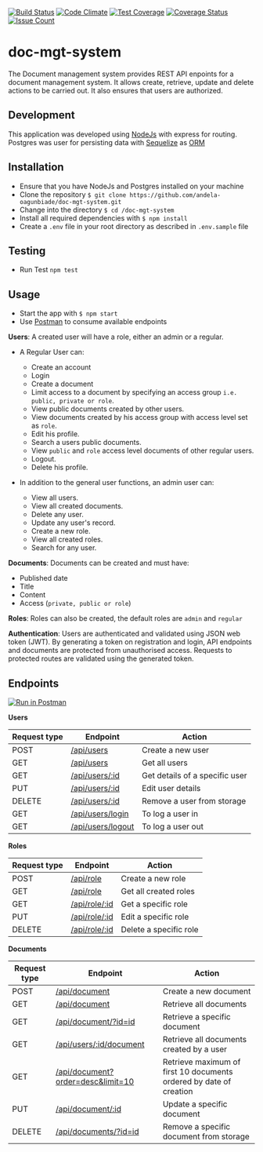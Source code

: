 [![Build Status](https://travis-ci.org/andela-oagunbiade/doc-mgt-system.svg?branch=master)](https://travis-ci.org/andela-oagunbiade/doc-mgt-system)
[![Code Climate](https://codeclimate.com/github/andela-oagunbiade/doc-mgt-system/badges/gpa.svg)](https://codeclimate.com/github/andela-oagunbiade/doc-mgt-system)
[![Test Coverage](https://codeclimate.com/github/andela-oagunbiade/doc-mgt-system/badges/coverage.svg)](https://codeclimate.com/github/andela-oagunbiade/doc-mgt-system/coverage)
[![Coverage Status](https://coveralls.io/repos/github/andela-oagunbiade/doc-mgt-system/badge.svg?branch=master)](https://coveralls.io/github/andela-oagunbiade/doc-mgt-system?branch=master)
[![Issue Count](https://codeclimate.com/github/andela-oagunbiade/doc-mgt-system/badges/issue_count.svg)](https://codeclimate.com/github/andela-oagunbiade/doc-mgt-system)

# doc-mgt-system
The Document management system provides REST API enpoints for a document management system. It allows create, retrieve, update and delete actions to be carried out.
It also ensures that users are authorized.

## Development
This application was developed using [NodeJs](https://nodejs.org) with express for routing. Postgres was user for persisting data with [Sequelize](https://sequelizejs.org) as [ORM](https://en.wikipedia.org/wiki/Object-relational_mapping)

## Installation
- Ensure that you have NodeJs and Postgres installed on your machine
- Clone the repository `$ git clone https://github.com/andela-oagunbiade/doc-mgt-system.git`
- Change into the directory `$ cd /doc-mgt-system`
- Install all required dependencies with `$ npm install`
- Create a `.env` file in your root directory as described in `.env.sample` file

## Testing
- Run Test `npm test`

## Usage
- Start the app with `$ npm start`
- Use [Postman](https://www.getpostman.com) to consume available endpoints

**Users**:
A created user will have a role, either an admin or a regular.
- A Regular User can:
    - Create an account
    - Login
    - Create a document
    - Limit access to a document by specifying an access group `i.e. public, private or role`.
    - View public documents created by other users.
    - View documents created by his access group with access level set as `role`.
    - Edit his profile.
    - Search a users public documents.
    - View `public` and `role` access level documents of other regular users.
    - Logout.
    - Delete his profile.

- In addition to the general user functions, an admin user can:
    - View all users.
    - View all created documents.
    - Delete any user.
    - Update any user's record.
    - Create a new role.
    - View all created roles.
    - Search for any user.

**Documents**:
Documents can be created and must have:
- Published date
- Title
- Content
- Access (`private, public or role`)

**Roles**:
Roles can also be created, the default roles are `admin` and `regular`

**Authentication**:
Users are authenticated and validated using JSON web token (JWT).
By generating a token on registration and login, API endpoints and documents are protected from unauthorised access.
Requests to protected routes are validated using the generated token.

## Endpoints
[![Run in Postman](https://run.pstmn.io/button.svg)](https://app.getpostman.com/run-collection/47242a54bdfc7d55498f)

**Users**

Request type | Endpoint | Action
------------ | -------- | ------
POST | [/api/users](#create-users) | Create a new user
GET | [/api/users](#get-users) | Get all users
GET | [/api/users/:id](#get-a-user) | Get details of a specific user
PUT | [/api/users/:id](#update-user) | Edit user details
DELETE | [/api/users/:id](#delete-user) | Remove a user from storage
GET | [/api/users/login](#login) | To log a user in
GET | [/api/users/logout](#logout) | To log a user out

**Roles**

Request type | Endpoint | Action
------------ | -------- | ------
POST | [/api/role](#create-role) | Create a new role
GET | [/api/role](#get-roles) | Get all created roles
GET | [/api/role/:id](#get-a-role) | Get a specific role
PUT | [/api/role/:id](#edit-a-role) | Edit a specific role
DELETE | [/api/role/:id](#delete-a-role) | Delete a specific role

**Documents**

Request type | Endpoint | Action
------------ | -------- | ------
POST | [/api/document](#create-document) | Create a new document
GET | [/api/document](#get-documents) | Retrieve all documents
GET | [/api/document/?id=id](#get-a-document) | Retrieve a specific document
GET | [/api/users/:id/document](#get-documents-by-user) | Retrieve all documents created by a user
GET | [/api/document?order=desc&limit=10](#get-documents) | Retrieve maximum of first 10 documents ordered by date of creation
PUT | [/api/document/:id](#update-document) | Update a specific document
DELETE | [/api/documents/?id=id](#delete-document) | Remove a specific document from storage
